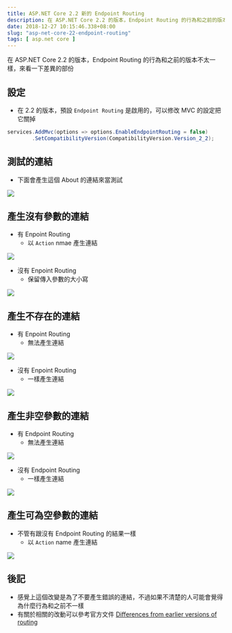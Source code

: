 ```yaml
---
title: ASP.NET Core 2.2 新的 Endpoint Routing
description: 在 ASP.NET Core 2.2 的版本，Endpoint Routing 的行為和之前的版本不太一樣，來看一下差異的部份
date: 2018-12-27 10:15:46.338+08:00
slug: "asp-net-core-22-endpoint-routing"
tags: [ asp.net core ]
---
```


在 ASP.NET Core 2.2 的版本，Endpoint Routing 的行為和之前的版本不太一樣，來看一下差異的部份

## 設定

- 在 2.2 的版本，預設 `Endpoint Routing` 是啟用的，可以修改 MVC 的設定把它關掉

```csharp
services.AddMvc(options => options.EnableEndpointRouting = false)
        .SetCompatibilityVersion(CompatibilityVersion.Version_2_2);
```

## 測試的連結

- 下面會產生這個 About 的連結來當測試

![](/images/404.webp)

## 產生沒有參數的連結

- 有 Enpoint Routing
	- 以 `Action` nmae 產生連結

![](/images/404.webp)

- 沒有 Enpoint Routing
	- 保留傳入參數的大小寫

![](/images/404.webp)

## 產生不存在的連結

- 有 Enpoint Routing
	- 無法產生連結

![](/images/404.webp)

- 沒有 Enpoint Routing
	- 一樣產生連結

![](/images/404.webp)

## 產生非空參數的連結

- 有 Endpoint Routing
	- 無法產生連結

![](/images/404.webp)

- 沒有 Endpoint Routing
	- 一樣產生連結

![](/images/404.webp)

## 產生可為空參數的連結

- 不管有跟沒有 Endpoint Routing 的結果一樣
	- 以 `Action` name 產生連結

![](/images/404.webp)

## 後記

- 感覺上這個改變是為了不要產生錯誤的連結，不過如果不清楚的人可能會覺得為什麼行為和之前不一樣
- 有關於相關的改動可以參考官方文件 [Differences from earlier versions of routing](https://docs.microsoft.com/en-us/aspnet/core/fundamentals/routing?view=aspnetcore-2.2#differences-from-earlier-versions-of-routing)